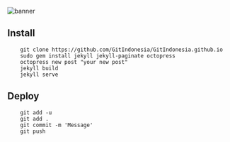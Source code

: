 ![banner](http://i.imgur.com/Zn0vBb8.jpg)

## Install
		git clone https://github.com/GitIndonesia/GitIndonesia.github.io
		sudo gem install jekyll jekyll-paginate octopress
		octopress new post "your new post"
		jekyll build
		jekyll serve

## Deploy
		git add -u
		git add .
		git commit -m 'Message'
		git push